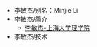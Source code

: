 - 李敏杰/别名：Minjie Li
- 李敏杰/简介
	- [李敏杰-上海大学理学院](https://www.scicol.shu.edu.cn/szdw/faculty/lmj.htm)
- 李敏杰/技术